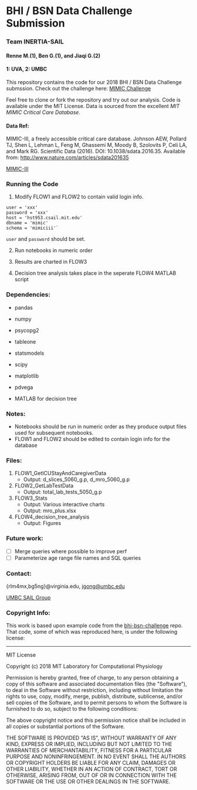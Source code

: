 # BHI / BSN Data Challenge Submission

### Team INERTIA-SAIL
#### Renne M.(1), Ben G.(1), and Jiaqi G.(2)
#### 1: UVA, 2: UMBC

This repository contains the code for our 2018 BHI / BSN Data Challenge submssion. Check out the challenge here: [MIMIC Challenge](https://mimic.physionet.org/events/bhibsn-challenge/)


Feel free to clone or fork the repository and try out our analysis. Code is available under the MIT License. Data is sourced from the excellent *MIT MIMIC Critical Care Database*.

#### Data Ref:
MIMIC-III, a freely accessible critical care database. Johnson AEW, Pollard TJ, Shen L, Lehman L, Feng M, Ghassemi M, Moody B, Szolovits P, Celi LA, and Mark RG. Scientific Data (2016). DOI: 10.1038/sdata.2016.35. Available from: http://www.nature.com/articles/sdata201635


[MIMIC-III](https://mimic.physionet.org/)

### Running the Code

1. Modify FLOW1 and FLOW2 to contain valid login info. 

```
user = 'xxx'
password = 'xxx'
host = 'hst953.csail.mit.edu'
dbname = 'mimic'
schema = 'mimiciii'`
```

`user` and `password` should be set.

2. Run notebooks in numeric order

3. Results are charted in FLOW3

4. Decision tree analysis takes place in the seperate FLOW4 MATLAB script

### Dependencies:

* pandas
* numpy
* psycopg2
* tableone
* statsmodels
* scipy
* matplotlib
* pdvega 

* MATLAB for decision tree

### Notes:

* Notebooks should be run in numeric order as they produce output files used for subsequent notebooks.
* FLOW1 and FLOW2 should be edited to contain login info for the database

### Files:

1. FLOW1_GetICUStayAndCaregiverData 
    * Output: d_slices_5060_g.p, d_mro_5060_g.p
2. FLOW2_GetLabTestData
    * Output: total_lab_tests_5050_g.p
3. FLOW3_Stats
    * Output: Various interactive charts
	* Output: mro_plus.xlsx
4. FLOW4_decision_tree_analysis
	* Output: Figures

### Future work:

- [ ] Merge queries where possible to improve perf
- [ ] Parameterize age range file names and SQL queries

### Contact:

{rlm4mx,bg5ng}@virginia.edu, jgong@umbc.edu

[UMBC SAIL Group](https://sail.umbc.edu/)

### Copyright Info:
This work is based upon example code from the [bhi-bsn-challenge](https://github.com/MIT-LCP/bhi-bsn-challenge) repo. That code, some of which was reproduced here, is under the following license:

---------

MIT License

Copyright (c) 2018 MIT Laboratory for Computational Physiology

Permission is hereby granted, free of charge, to any person obtaining a copy
of this software and associated documentation files (the "Software"), to deal
in the Software without restriction, including without limitation the rights
to use, copy, modify, merge, publish, distribute, sublicense, and/or sell
copies of the Software, and to permit persons to whom the Software is
furnished to do so, subject to the following conditions:

The above copyright notice and this permission notice shall be included in all
copies or substantial portions of the Software.

THE SOFTWARE IS PROVIDED "AS IS", WITHOUT WARRANTY OF ANY KIND, EXPRESS OR
IMPLIED, INCLUDING BUT NOT LIMITED TO THE WARRANTIES OF MERCHANTABILITY,
FITNESS FOR A PARTICULAR PURPOSE AND NONINFRINGEMENT. IN NO EVENT SHALL THE
AUTHORS OR COPYRIGHT HOLDERS BE LIABLE FOR ANY CLAIM, DAMAGES OR OTHER
LIABILITY, WHETHER IN AN ACTION OF CONTRACT, TORT OR OTHERWISE, ARISING FROM,
OUT OF OR IN CONNECTION WITH THE SOFTWARE OR THE USE OR OTHER DEALINGS IN THE
SOFTWARE.


